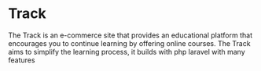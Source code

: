 # Track
The Track is an e-commerce site that provides an educational platform that encourages you to continue learning by offering online courses. The Track aims to simplify the learning process, it builds with php laravel with many features 
